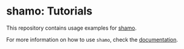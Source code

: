 # shamo: Tutorials

This repository contains usage examples for [shamo](https://github.com/CyclotronResearchCentre/shamo).

For more information on how to use `shamo`, check the [documentation](https://cyclotronresearchcentre.github.io/shamo/index.html).
